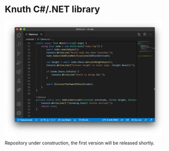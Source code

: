 # Knuth C#/.NET library

<p align="center"><img width="800px" src="docs/images/demo.png" /></p>

Repository under construction, the first version will be released shortly.
